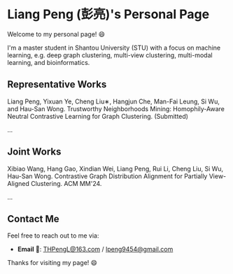 # Liang Peng (彭亮)'s Personal Page

Welcome to my personal page! 😄

I'm a master student in Shantou University (STU) with a focus on machine learning, e.g. deep graph clustering, multi-view clustering, multi-modal learning, and bioinformatics.


## Representative Works

Liang Peng, Yixuan Ye, Cheng Liu∗, Hangjun Che, Man-Fai Leung, Si Wu, and Hau-San Wong. Trustworthy Neighborhoods Mining: Homophily-Aware Neutral Contrastive Learning for Graph Clustering. (Submitted)

...

## Joint Works

Xibiao Wang, Hang Gao, Xindian Wei, Liang Peng, Rui Li, Cheng Liu, Si Wu, Hau-San Wong. Contrastive Graph Distribution Alignment for Partially View-Aligned Clustering. ACM MM'24.

...

## Contact Me

Feel free to reach out to me via:

- **Email** &#x1F4E7;: THPengL@163.com / lpeng9454@gmail.com


Thanks for visiting my page! 😄
